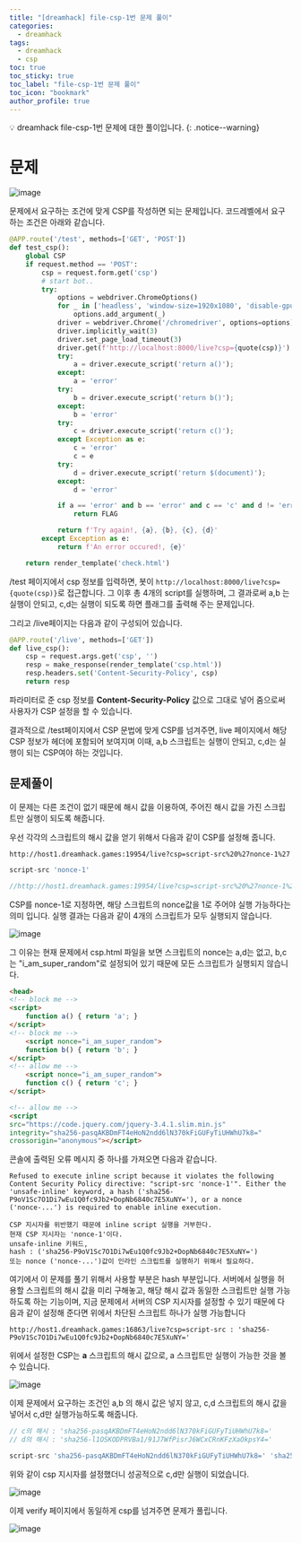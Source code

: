 ```yaml
---
title: "[dreamhack] file-csp-1번 문제 풀이"
categories:
  - dreamhack
tags:
  - dreamhack
  - csp
toc: true
toc_sticky: true
toc_label: "file-csp-1번 문제 풀이"
toc_icon: "bookmark"
author_profile: true
---
```


💡 dreamhack file-csp-1번 문제에 대한 풀이입니다.
{: .notice--warning}

# 문제

![image](https://user-images.githubusercontent.com/33647663/159409028-552fd4c0-8fb2-4fbc-9250-07f3cb04d14c.png)

문제에서 요구하는 조건에 맞게 CSP를 작성하면 되는 문제입니다. 
코드레벨에서 요구하는 조건은 아래와 같습니다.

```python
@APP.route('/test', methods=['GET', 'POST'])
def test_csp():
    global CSP
    if request.method == 'POST':
        csp = request.form.get('csp')
        # start bot..
        try:
            options = webdriver.ChromeOptions()
            for _ in ['headless', 'window-size=1920x1080', 'disable-gpu', 'no-sandbox', 'disable-dev-shm-usage']:
                options.add_argument(_)
            driver = webdriver.Chrome('/chromedriver', options=options)
            driver.implicitly_wait(3)
            driver.set_page_load_timeout(3)
            driver.get(f'http://localhost:8000/live?csp={quote(csp)}')
            try:
                a = driver.execute_script('return a()');
            except:
                a = 'error'
            try:
                b = driver.execute_script('return b()');
            except:
                b = 'error'
            try:
                c = driver.execute_script('return c()');
            except Exception as e:
                c = 'error'
                c = e
            try:
                d = driver.execute_script('return $(document)');
            except:
                d = 'error'

            if a == 'error' and b == 'error' and c == 'c' and d != 'error':
                return FLAG

            return f'Try again!, {a}, {b}, {c}, {d}'
        except Exception as e:
            return f'An error occured!, {e}'

    return render_template('check.html')
```

/test 페이지에서 csp 정보를 입력하면, 봇이 ```http://localhost:8000/live?csp={quote(csp)}```로 접근합니다. 그 이후 총 4개의 script를 실행하며, 그 결과로써 a,b 는 실행이 안되고, c,d는 실행이 되도록 하면 플래그를 출력해 주는 문제입니다.

그리고 /live페이지는 다음과 같이 구성되어 있습니다.

```python
@APP.route('/live', methods=['GET'])
def live_csp():
    csp = request.args.get('csp', '')
    resp = make_response(render_template('csp.html'))
    resp.headers.set('Content-Security-Policy', csp)
    return resp
```

파라미터로 준 csp 정보를 **Content-Security-Policy** 값으로 그대로 넣어 줌으로써 사용자가 CSP 설정을 할 수 있습니다. 

결과적으로 /test페이지에서 CSP 문법에 맞게 CSP를 넘겨주면, live 페이지에서 해당 CSP 정보가 헤더에 포함되어 보여지며 이때, a,b 스크립트는 실행이 안되고, c,d는 실행이 되는 CSP여야 하는 것입니다.

## 문제풀이
이 문제는 다른 조건이 없기 때문에 해시 값을 이용하여, 주어진 해시 값을 가진 스크립트만 실행이 되도록 해줍니다. 

우선 각각의 스크립트의 해시 값을 얻기 위해서 다음과 같이 CSP를 설정해 줍니다.

```http://host1.dreamhack.games:19954/live?csp=script-src%20%27nonce-1%27```

```js
script-src 'nonce-1'

//http://host1.dreamhack.games:19954/live?csp=script-src%20%27nonce-1%27
```

CSP를 nonce-1로 지정하면, 해당 스크립트의 nonce값을 1로 주어야 실행 가능하다는 의미 입니다. 실행 결과는 다음과 같이 4개의 스크립트가 모두 실행되지 않습니다.


![image](https://user-images.githubusercontent.com/33647663/159410295-d9b071a4-2680-42a0-b72d-d7b4fb11c73d.png)


그 이유는 현재 문제에서 csp.html 파일을 보면 스크립트의 nonce는 a,d는 없고, b,c는 "i_am_super_random"로 설정되어 있기 때문에 모든 스크립트가 실행되지 않습니다.

```html
<head>
<!-- block me -->
<script>
	function a() { return 'a'; }
</script>
<!-- block me -->
	<script nonce="i_am_super_random">
	function b() { return 'b'; }
</script>
<!-- allow me -->
	<script nonce="i_am_super_random">
	function c() { return 'c'; }
</script>

<!-- allow me -->
<script
src="https://code.jquery.com/jquery-3.4.1.slim.min.js"
integrity="sha256-pasqAKBDmFT4eHoN2ndd6lN370kFiGUFyTiUHWhU7k8="
crossorigin="anonymous"></script>
```

콘솔에 출력된 오류 메시지 중 하나를 가져오면 다음과 같습니다.

```
Refused to execute inline script because it violates the following Content Security Policy directive: "script-src 'nonce-1'". Either the 'unsafe-inline' keyword, a hash ('sha256-P9oV1Sc7O1Di7wEu1Q0fc9Jb2+DopNb6840c7E5XuNY='), or a nonce ('nonce-...') is required to enable inline execution.
```

```
CSP 지시자를 위반했기 때문에 inline script 실행을 거부한다.
현재 CSP 지시자는 'nonce-1'이다.
unsafe-inline 키워드,
hash : ('sha256-P9oV1Sc7O1Di7wEu1Q0fc9Jb2+DopNb6840c7E5XuNY=')
또는 nonce ('nonce-...')값이 인라인 스크립트를 실행하기 위해서 필요하다.
```

여기에서 이 문제를 풀기 위해서 사용할 부분은 hash 부분입니다. 서버에서 실행을 허용할 스크립트의 해시 값을 미리 구해놓고, 해당 해시 값과 동일한 스크립트만 실행 가능하도록 하는 기능이며, 지금 문제에서 서버의 CSP 지시자를 설정할 수 있기 때문에 다음과 같이 설정해 준다면 위에서 차단된 스크립트 하나가 실행 가능합니다

```
http://host1.dreamhack.games:16863/live?csp=script-src : 'sha256-P9oV1Sc7O1Di7wEu1Q0fc9Jb2+DopNb6840c7E5XuNY='
```


위에서 설정한 CSP는 **a** 스크립트의 해시 값으로, a 스크립트만 실행이 가능한 것을 볼 수 있습니다. 

![image](https://user-images.githubusercontent.com/33647663/159411410-43a52473-1475-4b3e-990e-9034b8fb93f4.png)

이제 문제에서 요구하는 조건인 a,b 의 해시 값은 넣지 않고, c,d 스크립트의 해시 값을 넣어서 c,d만 실행가능하도록 해줍니다.

```php
// c의 해시 : 'sha256-pasqAKBDmFT4eHoN2ndd6lN370kFiGUFyTiUHWhU7k8='
// d의 해시 : 'sha256-l1OSKODPRVBa1/91J7WfPisrJ6WCxCRnKFzXaOkpsY4='

script-src 'sha256-pasqAKBDmFT4eHoN2ndd6lN370kFiGUFyTiUHWhU7k8=' 'sha256-l1OSKODPRVBa1/91J7WfPisrJ6WCxCRnKFzXaOkpsY4='
```

위와 같이 csp 지시자를 설정했더니 성공적으로 c,d만 실행이 되었습니다. 

![image](https://user-images.githubusercontent.com/33647663/159411671-2f8c8156-1897-43b4-b5e5-6ce4dca316ae.png)

이제 verify 페이지에서 동일하게 csp를 넘겨주면 문제가 풀립니다.

![image](https://user-images.githubusercontent.com/33647663/159412743-1d8e4280-4edf-4744-97f1-1d3b22a0c116.png)